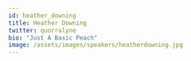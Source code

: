 ```yaml
---
id: heather_downing
title: Heather Downing
twitter: quorralyne
bio: "Just A Basic Peach"
image: /assets/images/speakers/heatherdowning.jpg
---
```

